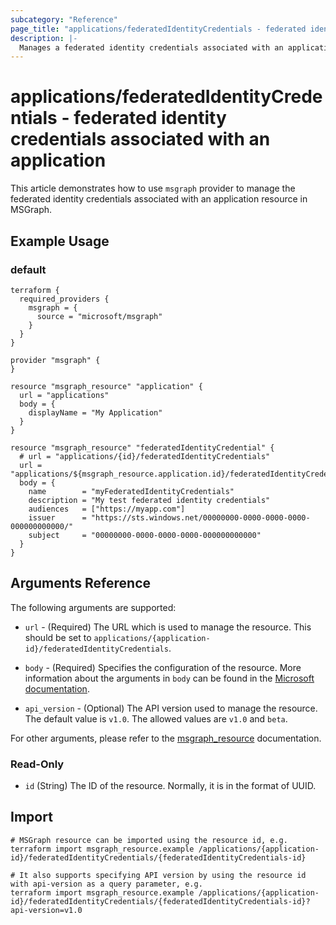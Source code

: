 ```yaml
---
subcategory: "Reference"
page_title: "applications/federatedIdentityCredentials - federated identity credentials associated with an application"
description: |-
  Manages a federated identity credentials associated with an application.
---
```


# applications/federatedIdentityCredentials - federated identity credentials associated with an application

This article demonstrates how to use `msgraph` provider to manage the federated identity credentials associated with an application resource in MSGraph.

## Example Usage

### default

```hcl
terraform {
  required_providers {
    msgraph = {
      source = "microsoft/msgraph"
    }
  }
}

provider "msgraph" {
}

resource "msgraph_resource" "application" {
  url = "applications"
  body = {
    displayName = "My Application"
  }
}

resource "msgraph_resource" "federatedIdentityCredential" {
  # url = "applications/{id}/federatedIdentityCredentials"
  url = "applications/${msgraph_resource.application.id}/federatedIdentityCredentials"
  body = {
    name        = "myFederatedIdentityCredentials"
    description = "My test federated identity credentials"
    audiences   = ["https://myapp.com"]
    issuer      = "https://sts.windows.net/00000000-0000-0000-0000-000000000000/"
    subject     = "00000000-0000-0000-0000-000000000000"
  }
}

```



## Arguments Reference

The following arguments are supported:

* `url` - (Required) The URL which is used to manage the resource. This should be set to `applications/{application-id}/federatedIdentityCredentials`.

* `body` - (Required) Specifies the configuration of the resource. More information about the arguments in `body` can be found in the [Microsoft documentation](https://learn.microsoft.com/en-us/azure/templates/applications/federatedIdentityCredentials?pivots=deployment-language-terraform).

* `api_version` - (Optional) The API version used to manage the resource. The default value is `v1.0`. The allowed values are `v1.0` and `beta`.

For other arguments, please refer to the [msgraph_resource](https://registry.terraform.io/providers/Microsoft/msgraph/latest/docs/resources/resource) documentation.

### Read-Only

- `id` (String) The ID of the resource. Normally, it is in the format of UUID.

## Import

 ```shell
 # MSGraph resource can be imported using the resource id, e.g.
 terraform import msgraph_resource.example /applications/{application-id}/federatedIdentityCredentials/{federatedIdentityCredentials-id}
 
 # It also supports specifying API version by using the resource id with api-version as a query parameter, e.g.
 terraform import msgraph_resource.example /applications/{application-id}/federatedIdentityCredentials/{federatedIdentityCredentials-id}?api-version=v1.0
 ```
